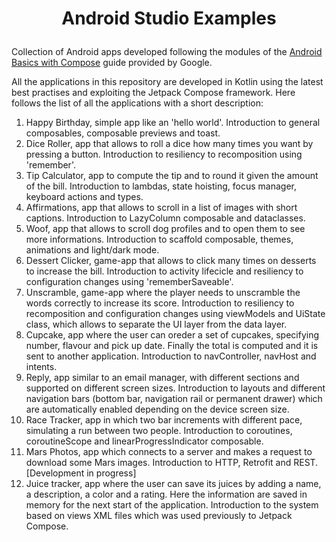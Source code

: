# <p align="center">Android Studio Examples</p> 

Collection of Android apps developed following the modules of the 
[Android Basics with Compose](https://developer.android.com/courses/android-basics-compose/course) guide provided by Google.

All the applications in this repository are developed in Kotlin using the latest best practises and exploiting the Jetpack Compose framework.
Here follows the list of all the applications with a short description:
1. Happy Birthday, simple app like an 'hello world'. Introduction to general composables, composable previews and toast.
2. Dice Roller, app that allows to roll a dice how many times you want by pressing a button. Introduction to resiliency to recomposition using 'remember'.
3. Tip Calculator, app to compute the tip and to round it given the amount of the bill. Introduction to lambdas, state hoisting, focus manager, keyboard 
actions and types.
4. Affirmations, app that allows to scroll in a list of images with short captions. Introduction to LazyColumn composable and dataclasses.
5. Woof, app that allows to scroll dog profiles and to open them to see more informations. Introduction to scaffold composable, themes, animations and light/dark mode.
6. Dessert Clicker, game-app that allows to click many times on desserts to increase the bill. Introduction to activity lifecicle and resiliency to configuration changes 
using 'rememberSaveable'.
7. Unscramble, game-app where the player needs to unscramble the words correctly to increase its score. Introduction to resiliency to recomposition and configuration 
changes using viewModels and UiState class, which allows to separate the UI layer from the data layer.
8. Cupcake, app where the user can oreder a set of cupcakes, specifying number, flavour and pick up date. Finally the total is computed and it is sent to another 
application. Introduction to navController, navHost and intents.
9. Reply, app similar to an email manager, with different sections and supported on different screen sizes. Introduction to layouts and different navigation bars (bottom bar, navigation rail or permanent drawer) which are automatically enabled depending on the device screen size.
10. Race Tracker, app in which two bar increments with different pace, simulating a run between two people. Introduction to coroutines, coroutineScope and linearProgressIndicator composable.
11. Mars Photos, app which connects to a server and makes a request to download some Mars images. Introduction to HTTP, Retrofit and REST. [Development in progress]
12. Juice tracker, app where the user can save its juices by adding a name, a description, a color and a rating. Here the information are saved in memory for the 
next start of the application. Introduction to the system based on views XML files which was used previously to Jetpack Compose.

